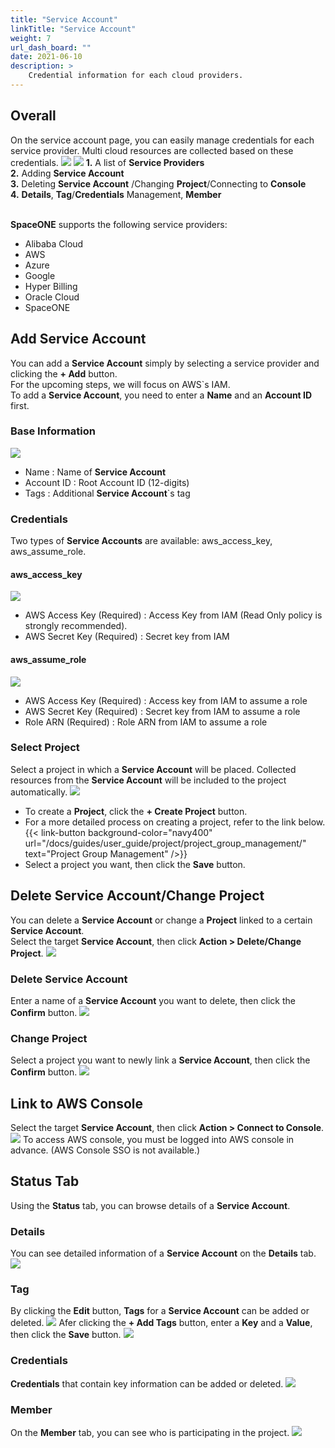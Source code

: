 ```yaml
---
title: "Service Account"
linkTitle: "Service Account"
weight: 7
url_dash_board: "" 
date: 2021-06-10
description: >
    Credential information for each cloud providers.
---
```


## Overall
On the service account page, you can easily manage credentials for each service provider. Multi cloud resources are collected based on these credentials.
![](/docs/guides/service_account/service_account_img/service_account_img_01.png)
![](/docs/guides/service_account/service_account_img/service_account_img_02.png)
**1.** A list of **Service Providers**  
**2.** Adding  **Service Account**  
**3.** Deleting **Service Account** /Changing **Project**/Connecting to **Console**  
**4.** **Details**, **Tag**/**Credentials** Management, **Member** <br><br>

**SpaceONE** supports the following service providers:
* Alibaba Cloud
* AWS
* Azure
* Google 
* Hyper Billing
* Oracle Cloud
* SpaceONE

## Add Service Account
You can add a **Service Account** simply by selecting a service provider and clicking the **+ Add** button.<br>
For the upcoming steps, we will focus on AWS\`s IAM.<br>
To add a **Service Account**, you need to enter a **Name** and an **Account ID** first.<br>

### Base Information
![](/docs/guides/service_account/service_account_img/service_account_img_03.png)
* Name : Name of **Service Account**
* Account ID : Root Account ID \(12-digits\)
* Tags : Additional **Service Account**\`s tag

### Credentials
Two types of **Service Accounts** are available: aws\_access\_key, aws\_assume\_role\.

#### aws\_access\_key  
![](/docs/guides/service_account/service_account_img/service_account_img_04.png)
* AWS Access Key \(Required\) : Access Key from IAM (Read Only policy is strongly recommended).
* AWS Secret Key \(Required\) : Secret key from IAM

#### aws\_assume\_role
![](/docs/guides/service_account/service_account_img/service_account_img_05.png)
* AWS Access Key \(Required\) : Access key from IAM to assume a role
* AWS Secret Key \(Required\) : Secret key from IAM to assume a role
* Role ARN \(Required\) : Role ARN from IAM to assume a role

### Select Project
Select a project in which a **Service Account** will be placed. Collected resources from the **Service Account** will be included to the project automatically.
![](/docs/guides/service_account/service_account_img/service_account_img_06.png)
* To create a **Project**, click the **+ Create Project** button.
* For a more detailed process on creating a project, refer to the link below.<br>
{{< link-button background-color="navy400" url="/docs/guides/user_guide/project/project_group_management/" text="Project Group Management" />}}
* Select a project you want, then click the **Save** button.

## Delete Service Account/Change Project
You can delete a **Service Account** or change a **Project** linked to a certain **Service Account**.<br>
Select the target **Service Account**, then click **Action &gt; Delete/Change Project**.
![](/docs/guides/service_account/service_account_img/service_account_img_07.png)

### Delete Service Account
Enter a name of a **Service Account** you want to delete, then click the **Confirm** button.
![](/docs/guides/service_account/service_account_img/service_account_img_08.png)

### Change Project
Select a project you want to newly link a **Service Account**, then click the **Confirm** button.
![](/docs/guides/service_account/service_account_img/service_account_img_09.png)

## Link to AWS Console
Select the target **Service Account**, then click **Action &gt; Connect to Console**.
![](/docs/guides/service_account/service_account_img/service_account_img_10.png)
To access AWS console, you must be logged into AWS console in advance. \(AWS Console SSO is not available.\)

## Status Tab
Using the **Status** tab, you can browse details of a **Service Account**.

### Details
You can see detailed information of a **Service Account** on the **Details** tab. 
![](/docs/guides/service_account/service_account_img/service_account_img_11.png)

### Tag
By clicking the **Edit** button, **Tags** for a **Service Account** can be added or deleted.
![](/docs/guides/service_account/service_account_img/service_account_img_12.png)
Afer clicking the **+ Add Tags** button, enter a **Key** and a **Value**, then click the **Save** button. 
![](/docs/guides/service_account/service_account_img/service_account_img_13.png)

### Credentials
**Credentials** that contain key information can be added or deleted.
![](/docs/guides/service_account/service_account_img/service_account_img_14.png)

### Member
On the **Member** tab, you can see who is participating in the project.
![](/docs/guides/service_account/service_account_img/service_account_img_15.png)
